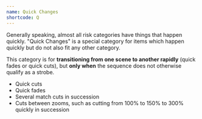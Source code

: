 ```yaml
---
name: Quick Changes
shortcode: Q
---
```


Generally speaking, almost all risk categories have things that happen quickly. "Quick Changes" is a special category for items which happen quickly but do not also fit any other category.

This category is for **transitioning from one scene to another rapidly** (quick fades or quick cuts), but **only when** the sequence does not otherwise qualify as a strobe.

- Quick cuts
- Quick fades
- Several match cuts in succession
- Cuts between zooms, such as cutting from 100% to 150% to 300% quickly in succession


